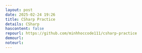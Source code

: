 ```yaml
---
layout: post
date: 2025-02-24 19:26
title: CSharp Practice
details: CSharp
hascontent: false
repourl: https://github.com/minhhoccode111/csharp-practice
demourl:
noteurl:
---
```

